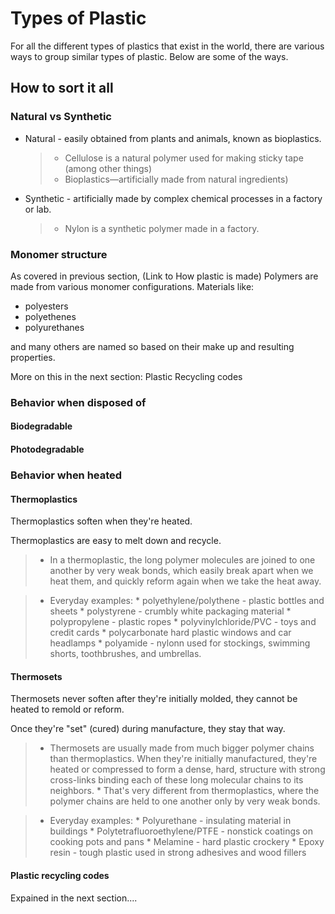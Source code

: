 # Types of Plastic

For all the different types of plastics that exist in the world, there are various ways to group similar types of plastic. 
Below are some of the ways.

## How to sort it all

### Natural vs Synthetic 

* Natural - easily obtained from plants and animals, known as bioplastics.

	> * Cellulose is a natural polymer used for making sticky tape (among other things)
	> * Bioplastics—artificially made from natural ingredients)

* Synthetic - artificially made by complex chemical processes in a factory or lab.

	> * Nylon is a synthetic polymer made in a factory.
			
### Monomer structure

As covered in previous section, (Link to How plastic is made) Polymers are made from various monomer configurations. Materials like:

* polyesters
* polyethenes
* polyurethanes 

and many others are named so based on their make up and resulting properties. 

More on this in the next section: Plastic Recycling codes 
			
### Behavior when disposed of 

#### Biodegradable
#### Photodegradable

### Behavior when heated

#### Thermoplastics 

Thermoplastics soften when they're heated.

Thermoplastics are easy to melt down and recycle. 

>* In a thermoplastic, the long polymer molecules are joined to one another by very weak bonds, which easily break apart when we heat them, and quickly reform again when we take the heat away.
 
>* Everyday examples: 
    * polyethylene/polythene - plastic bottles and sheets
    * polystyrene - crumbly white packaging material 
    * polypropylene - plastic ropes 
    * polyvinylchloride/PVC - toys and credit cards
    * polycarbonate hard plastic windows and car headlamps
    * polyamide - nylonn used for stockings, swimming shorts, toothbrushes, and umbrellas.
	
#### Thermosets

Thermosets never soften after they're initially molded, they cannot be heated to remold or reform. 

Once they're "set" (cured) during manufacture, they stay that way.

>* Thermosets are usually made from much bigger polymer chains than thermoplastics. When they're initially manufactured, they're heated or compressed to form a dense, hard, structure with strong cross-links binding each of these long molecular chains to its neighbors. 
    * That's very different from thermoplastics, where the polymer chains are held to one another only by very weak bonds.

>* Everyday examples: 
    * Polyurethane - insulating material in buildings
    * Polytetrafluoroethylene/PTFE - nonstick coatings on cooking pots and pans 
    * Melamine - hard plastic crockery
    * Epoxy resin - tough plastic used in strong adhesives and wood fillers

#### Plastic recycling codes
Expained in the next section.... 



